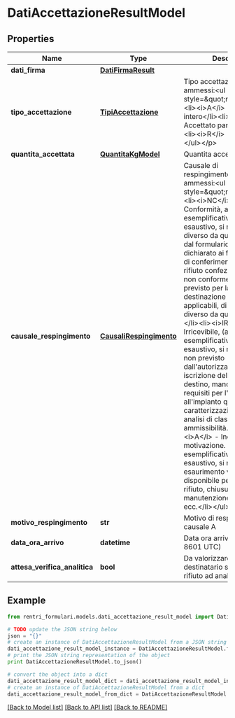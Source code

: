 # DatiAccettazioneResultModel


## Properties
Name | Type | Description | Notes
------------ | ------------- | ------------- | -------------
**dati_firma** | [**DatiFirmaResult**](DatiFirmaResult.md) |  | [optional] 
**tipo_accettazione** | [**TipiAccettazione**](TipiAccettazione.md) | Tipo accettazione&lt;p&gt;Valori ammessi:&lt;ul style&#x3D;\&quot;margin:0\&quot;&gt;&lt;li&gt;&lt;i&gt;A&lt;/i&gt; - Accettato per intero&lt;/li&gt;&lt;li&gt;&lt;i&gt;P&lt;/i&gt; - Accettato parzialmente&lt;/li&gt;&lt;li&gt;&lt;i&gt;R&lt;/i&gt; - Respinto&lt;/li&gt;&lt;/ul&gt;&lt;/p&gt; | 
**quantita_accettata** | [**QuantitaKgModel**](QuantitaKgModel.md) | Quantita accettata | [optional] 
**causale_respingimento** | [**CausaliRespingimento**](CausaliRespingimento.md) | Causale di respingimento&lt;p&gt;Valori ammessi:&lt;ul style&#x3D;\&quot;margin:0\&quot;&gt;&lt;li&gt;&lt;i&gt;NC&lt;/i&gt; - Non Conformità, a titolo esemplificativo e non esaustivo, si riporta: rifiuti diverso da quello descritto dal formulario o da quanto dichiarato ai fini della pratica di conferimento all&#39;impianto, rifiuto confezionato in modo non conforme da quanto previsto per la specifica destinazione o dalle norme applicabili, di stato fisico diverso da quello previsto)&lt;/li&gt;&lt;li&gt;&lt;i&gt;IR&lt;/i&gt; - Irricevibile, (a titolo esemplificativo e non esaustivo, si riporta: rifiuto non previsto dall&#39;autorizzazione / iscrizione dell&#39;impianto di destino, mancanza dei requisiti per l&#39;ammissibilità all&#39;impianto quali caratterizzazione di base, analisi di classificazione o di ammissibilità…)&lt;/li&gt;&lt;li&gt;&lt;i&gt;A&lt;/i&gt; - Indicare motivazione. A titolo esemplificativo e non esaustivo, si riporta: esaurimento volumetria disponibile per conferimento rifiuto, chiusura impianto per manutenzione straordinaria, ecc.&lt;/li&gt;&lt;/ul&gt;&lt;/p&gt; | [optional] 
**motivo_respingimento** | **str** | Motivo di respingimento per causale A | [optional] 
**data_ora_arrivo** | **datetime** | Data ora arrivo (formato ISO 8601 UTC) | 
**attesa_verifica_analitica** | **bool** | Da valorizzare a true se il destinatario sottopone il rifiuto ad analisi | [optional] 

## Example

```python
from rentri_formulari.models.dati_accettazione_result_model import DatiAccettazioneResultModel

# TODO update the JSON string below
json = "{}"
# create an instance of DatiAccettazioneResultModel from a JSON string
dati_accettazione_result_model_instance = DatiAccettazioneResultModel.from_json(json)
# print the JSON string representation of the object
print DatiAccettazioneResultModel.to_json()

# convert the object into a dict
dati_accettazione_result_model_dict = dati_accettazione_result_model_instance.to_dict()
# create an instance of DatiAccettazioneResultModel from a dict
dati_accettazione_result_model_from_dict = DatiAccettazioneResultModel.from_dict(dati_accettazione_result_model_dict)
```
[[Back to Model list]](../README.md#documentation-for-models) [[Back to API list]](../README.md#documentation-for-api-endpoints) [[Back to README]](../README.md)


